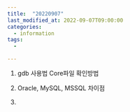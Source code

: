 ```yaml
---
title:  "20220907"
last_modified_at: 2022-09-07T09:00:00
categories:
  - information
tags: 
  - 

---
```



1. gdb 사용법 Core파일 확인방법

2. Oracle, MySQL, MSSQL 차이점

3. 
